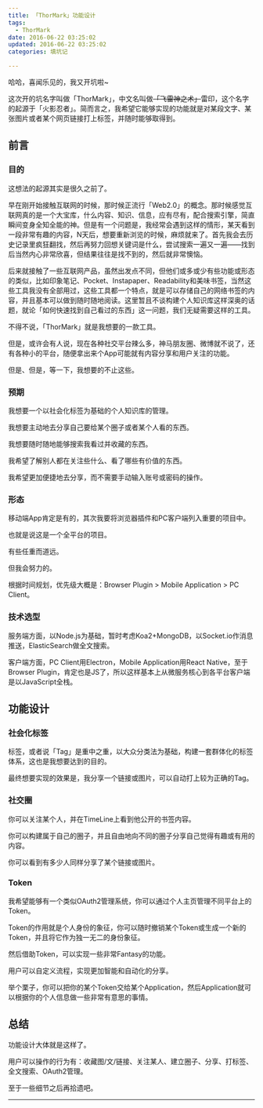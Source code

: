 ```yaml
---
title: 「ThorMark」功能设计
tags:
  - ThorMark
date: 2016-06-22 03:25:02
updated: 2016-06-22 03:25:02
categories: 填坑记

---
```


哈哈，喜闻乐见的，我又开坑啦~

这次开的坑名字叫做「ThorMark」，中文名叫做<del>「飞雷神之术」</del>雷印，这个名字的起源于「火影忍者」。简而言之，我希望它能够实现的功能就是对某段文字、某张图片或者某个网页链接打上标签，并随时能够取得到。

<!-- more -->

## 前言

### 目的

这想法的起源其实是很久之前了。

早在刚开始接触互联网的时候，那时候正流行「Web2.0」的概念。那时候感觉互联网真的是一个大宝库，什么内容、知识、信息，应有尽有，配合搜索引擎，简直瞬间变身全知全能的神。但是有一个问题是，我经常会遇到这样的情形，某天看到一段非常有趣的内容，N天后，想要重新浏览的时候，麻烦就来了。首先我会去历史记录里疯狂翻找，然后再努力回想关键词是什么，尝试搜索一遍又一遍——找到后当然内心非常欣喜，但结果往往是找不到的，然后就非常懊恼。

后来就接触了一些互联网产品，虽然出发点不同，但他们或多或少有些功能或形态的类似，比如印象笔记、Pocket、Instapaper、Readability和美味书签，当然这些工具我没有全部用过，这些工具都一个特点，就是可以存储自己的网络书签的内容，并且基本可以做到随时随地阅读。这里暂且不谈构建个人知识库这样深奥的话题，就论「如何快速找到自己看过的东西」这一问题，我们无疑需要这样的工具。

不得不说，「ThorMark」就是我想要的一款工具。

但是，或许会有人说，现在各种社交平台辣么多，神马朋友圈、微博就不说了，还有各种小的平台，随便拿出来个App可能就有内容分享和用户关注的功能。

但是、但是，等一下，我想要的不止这些。

### 预期

我想要一个以社会化标签为基础的个人知识库的管理。

我想要主动地去分享自己要给某个圈子或者某个人看的东西。

我想要随时随地能够搜索我看过并收藏的东西。

我希望了解别人都在关注些什么、看了哪些有价值的东西。

我希望更加便捷地去分享，而不需要手动输入账号或密码的操作。

### 形态

移动端App肯定是有的，其次我要将浏览器插件和PC客户端列入重要的项目中。

也就是说这是一个全平台的项目。

有些任重而道远。

但我会努力的。

根据时间规划，优先级大概是：Browser Plugin > Mobile Application > PC Client。

### 技术选型

服务端方面，以Node.js为基础，暂时考虑Koa2+MongoDB，以Socket.io作消息推送，ElasticSearch做全文搜索。

客户端方面，PC Client用Electron，Mobile Application用React Native，至于Browser Plugin，肯定也是JS了，所以这样基本上从微服务核心到各平台客户端是以JavaScript全栈。

## 功能设计

### 社会化标签

标签，或者说「Tag」是重中之重，以大众分类法为基础，构建一套群体化的标签体系，这也是我想要达到的目的。

最终想要实现的效果是，我分享一个链接或图片，可以自动打上较为正确的Tag。

### 社交圈

你可以关注某个人，并在TimeLine上看到他公开的书签内容。

你可以构建属于自己的圈子，并且自由地向不同的圈子分享自己觉得有趣或有用的内容。

你可以看到有多少人同样分享了某个链接或图片。

### Token

我希望能够有一个类似OAuth2管理系统，你可以通过个人主页管理不同平台上的Token。

Token的作用就是个人身份的象征，你可以随时撤销某个Token或生成一个新的Token，并且将它作为独一无二的身份象征。

然后借助Token，可以实现一些非常Fantasy的功能。

用户可以自定义流程，实现更加智能和自动化的分享。

举个栗子，你可以把你的某个Token交给某个Application，然后Application就可以根据你的个人信息做一些非常有意思的事情。

## 总结

功能设计大体就是这样了。

用户可以操作的行为有：收藏图/文/链接、关注某人、建立圈子、分享、打标签、全文搜索、OAuth2管理。

至于一些细节之后再拾遗吧。

---